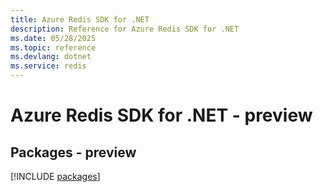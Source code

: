 ```yaml
---
title: Azure Redis SDK for .NET
description: Reference for Azure Redis SDK for .NET
ms.date: 05/28/2025
ms.topic: reference
ms.devlang: dotnet
ms.service: redis
---
```

# Azure Redis SDK for .NET - preview
## Packages - preview
[!INCLUDE [packages](redis-index.md)]